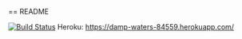 == README

[![Build Status](https://travis-ci.org/pirtnea/wadror.png)](https://travis-ci.org/pirtnea/wadror)
Heroku: https://damp-waters-84559.herokuapp.com/